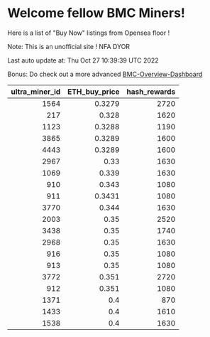 # Welcome fellow BMC Miners!
Here is a list of "Buy Now" listings from Opensea floor !

Note: This is an unofficial site ! NFA DYOR

Last auto update at: Thu Oct 27 10:39:39 UTC 2022

Bonus: Do check out a more advanced [BMC-Overview-Dashboard](https://dune.com/defifunk/BMC-Overview-Dashboard)


|   ultra_miner_id |   ETH_buy_price |   hash_rewards |
|-----------------:|----------------:|---------------:|
|             1564 |          0.3279 |           2720 |
|              217 |          0.328  |           1620 |
|             1123 |          0.3288 |           1190 |
|             3865 |          0.3289 |           1600 |
|             4443 |          0.3289 |           1600 |
|             2967 |          0.33   |           1630 |
|             1069 |          0.339  |           1630 |
|              910 |          0.343  |           1080 |
|              911 |          0.3431 |           1080 |
|             3770 |          0.344  |           1630 |
|             2003 |          0.35   |           2520 |
|             3438 |          0.35   |           1740 |
|             2968 |          0.35   |           1630 |
|              916 |          0.35   |           1080 |
|              913 |          0.35   |           1080 |
|             3772 |          0.351  |           2720 |
|              912 |          0.351  |           1080 |
|             1371 |          0.4    |            870 |
|             1433 |          0.4    |           1610 |
|             1538 |          0.4    |           1630 |